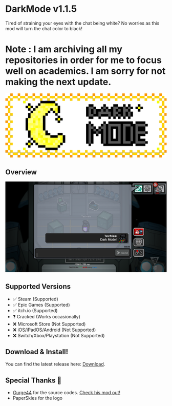 # DarkMode v1.1.5
Tired of straining your eyes with the chat being white? No worries as this mod will turn the chat color to black!

# Note : I am archiving all my repositories in order for me to focus well on academics. I am sorry for not making the next update.

<p align="center">
   <img src="DarkModeAU.gif">
</p>

## Overview
<p align="center">
   <img src="DarkMode.png">
</p>

## Supported Versions
- ✅ Steam (Supported)
- ✅ Epic Games (Supported)
- ✅ itch.io (Supported)
- ❓ Cracked (Works occasionally)
- ❌ Microsoft Store (Not Supported)
- ❌ iOS/iPadOS/Android (Not Supported)
- ❌ Switch/Xbox/Playstation (Not Supported)

## Download & Install!
You can find the latest release here: [Download](https://github.com/the-real-techiee/DarkModeAU/releases/latest).

## Special Thanks 🙏
* [Gurge44](https://github.com/Gurge44/) for the source codes. [Check his mod out!](https://github.com/Gurge44/EndlessHostRoles)
* PaperSkies for the logo
